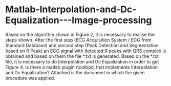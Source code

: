 # Matlab-Interpolation-and-Dc-Equalization---Image-processing
Based on the algorithm shown in Figure 2, it is necessary to realise the steps shown. After the first step (ECG Acquisition System / ECG from Standard Database) 
and second step (Peak Detection and Segmentation based on R Peak) an ECG signal with detected R peaks with QRS complex is obtained and based on them the file *.txt is generated. 
Based on the *.txt file, it is necessary to do Interpolation and Dc Equalization in order to get Figure 4. 
Is there a matlab plugin (toolbox) that implements Interpolation and Dc Equalization?  Attached is the document in which the given procedure was applied.
